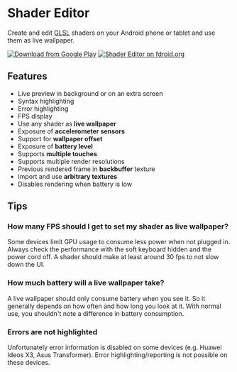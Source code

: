 Shader Editor
=============

Create and edit [GLSL](https://en.wikipedia.org/wiki/GLSL) shaders on
your Android phone or tablet and use them as live wallpaper.

[![Download from Google Play](http://developer.android.com/images/brand/en_generic_rgb_wo_45.png)](https://play.google.com/store/apps/details?id=de.markusfisch.android.shadereditor)
[![Shader Editor on fdroid.org](https://f-droid.org/wiki/images/0/0f/F-Droid-button_smaller.png)](https://f-droid.org/repository/browse/?fdfilter=Shader+Editor&fdid=de.markusfisch.android.shadereditor)

Features
--------

* Live preview in background or on an extra screen
* Syntax highlighting
* Error highlighting
* FPS display
* Use any shader as __live wallpaper__
* Exposure of __accelerometer sensors__
* Support for __wallpaper offset__
* Exposure of __battery level__
* Supports __multiple touches__
* Supports multiple render resolutions
* Previous rendered frame in __backbuffer__ texture
* Import and use __arbitrary textures__
* Disables rendering when battery is low

Tips
----

### How many FPS should I get to set my shader as live wallpaper?

Some devices limit GPU usage to consume less power when not plugged in.
Always check the performance with the soft keyboard hidden and the power
cord off. A shader should make at least around 30 fps to not slow down
the UI.

### How much battery will a live wallpaper take?

A live wallpaper should only consume battery when you see it.
So it generally depends on how often and how long you look at it.
With normal use, you shouldn't note a difference in battery consumption.

### Errors are not highlighted

Unfortunately error information is disabled on some devices (e.g. Huawei
Ideos X3, Asus Transformer). Error highlighting/reporting is not possible
on these devices.
